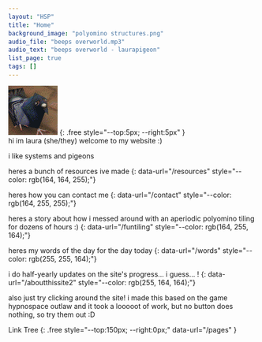```yaml
---
layout: "HSP"
title: "Home"
background_image: "polyomino structures.png"
audio_file: "beeps overworld.mp3"
audio_text: "beeps overworld - laurapigeon"
list_page: true
tags: []
---
```


<img src="/user_resources/images/poly pigeon.png">
{: .free style="--top:5px; --right:5px" }

<div class="free" markdown="1" style="--top:10px; --left:20px; --box-width:260px">
hi im laura (she/they) welcome to my website :)

i like systems and pigeons

heres a bunch of resources ive made
{: data-url="/resources" style="--color: rgb(164, 164, 255);"}

heres how you can contact me
{: data-url="/contact" style="--color: rgb(164, 255, 255);"}

heres a story about how i messed around with an aperiodic polyomino tiling for dozens of hours :)
{: data-url="/funtiling" style="--color: rgb(164, 255, 164);"}

heres my words of the day for the day today
{: data-url="/words" style="--color: rgb(255, 255, 164);"}

i do half-yearly updates on the site\'s progress\.\.\. i guess\.\.\. !
{: data-url="/aboutthissite2" style="--color: rgb(255, 164, 164);"}

also just try clicking around the site! i made this based on the game hypnospace outlaw and it took a looooot of work, but no button does nothing, so try them out :D
</div>

Link Tree
{: .free style="--top:150px; --right:0px;" data-url="/pages" }
